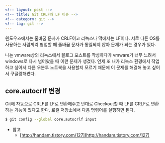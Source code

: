```yaml
---
<!-- layout: post -->
<!-- title: Git CRLF와 LF 이슈 -->
<!-- category: git -->
<!-- tag: git -->
---
```


윈도우즈에서는 줄바꿈 문자가 CRLF이고 리눅스나 맥에서는 LF이다. 서로 다른 OS를 사용하는 사람끼리 협업할 때 줄바꿈 문자가 통일되지 않아 문제가 되는 경우가 있다. 

나는 vmware상의 리눅스에서 블로그 포스트를 작성하다가 vmware가 너무 느려서 windows로 다시 넘어왔을 때 이런 문제가 생겼다. 언제 또 내가 리눅스 환경에서 작업하고 싶어서 다른 우분투 노트북을 사용할지 모르기 때문에 이 문제를 해결해 놓고 싶어서 구글링해봤다.

## core.autocrlf 변경
Git에 자동으로 CRLF를 LF로 변환해주고 반대로 Checkout할 때 LF를 CRLF로 변환하는 기능이 있다고 한다.
로컬 저장소에서 다음 명령어를 실행하면 된다.

```bash
$ git config --global core.autocrlf input
```


- 참고
  - [http://handam.tistory.com/127](http://handam.tistory.com/127)
